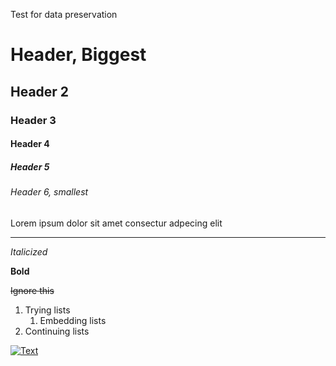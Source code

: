 Test for data preservation
# Header, Biggest
## Header 2
### Header 3
#### Header 4
##### Header 5
###### Header 6, smallest

Lorem ipsum dolor sit amet consectur adpecing elit

---

_Italicized_

**Bold**

~~Ignore this~~

1. Trying lists
    1. Embedding lists
2. Continuing lists

[![Text](https://images.pexels.com/photos/414612/pexels-photo-414612.jpeg)](https://www.example.com)
